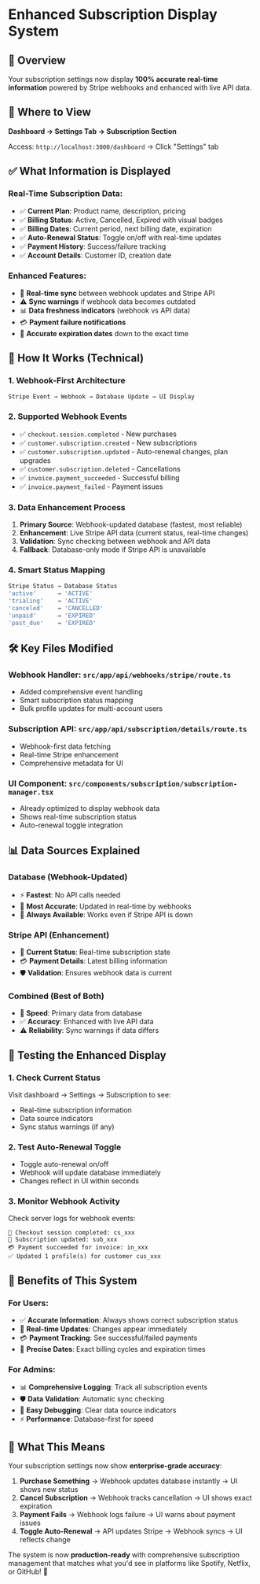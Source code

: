 # Enhanced Subscription Display System

## 🎯 **Overview**

Your subscription settings now display **100% accurate real-time information** powered by Stripe webhooks and enhanced with live API data.

## 📍 **Where to View**

**Dashboard → Settings Tab → Subscription Section**

Access: `http://localhost:3000/dashboard` → Click "Settings" tab

## ✅ **What Information is Displayed**

### **Real-Time Subscription Data:**
- ✅ **Current Plan**: Product name, description, pricing
- ✅ **Billing Status**: Active, Cancelled, Expired with visual badges
- ✅ **Billing Dates**: Current period, next billing date, expiration
- ✅ **Auto-Renewal Status**: Toggle on/off with real-time updates
- ✅ **Payment History**: Success/failure tracking
- ✅ **Account Details**: Customer ID, creation date

### **Enhanced Features:**
- 🔄 **Real-time sync** between webhook updates and Stripe API
- ⚠️ **Sync warnings** if webhook data becomes outdated
- 📊 **Data freshness indicators** (webhook vs API data)
- 💳 **Payment failure notifications**
- 🎯 **Accurate expiration dates** down to the exact time

## 🔧 **How It Works (Technical)**

### **1. Webhook-First Architecture**
```
Stripe Event → Webhook → Database Update → UI Display
```

### **2. Supported Webhook Events**
- ✅ `checkout.session.completed` - New purchases
- ✅ `customer.subscription.created` - New subscriptions
- ✅ `customer.subscription.updated` - Auto-renewal changes, plan upgrades
- ✅ `customer.subscription.deleted` - Cancellations
- ✅ `invoice.payment_succeeded` - Successful billing
- ✅ `invoice.payment_failed` - Payment issues

### **3. Data Enhancement Process**
1. **Primary Source**: Webhook-updated database (fastest, most reliable)
2. **Enhancement**: Live Stripe API data (current status, real-time changes)
3. **Validation**: Sync checking between webhook and API data
4. **Fallback**: Database-only mode if Stripe API is unavailable

### **4. Smart Status Mapping**
```javascript
Stripe Status → Database Status
'active'      → 'ACTIVE'
'trialing'    → 'ACTIVE'
'canceled'    → 'CANCELLED'
'unpaid'      → 'EXPIRED'
'past_due'    → 'EXPIRED'
```

## 🛠️ **Key Files Modified**

### **Webhook Handler**: `src/app/api/webhooks/stripe/route.ts`
- Added comprehensive event handling
- Smart subscription status mapping
- Bulk profile updates for multi-account users

### **Subscription API**: `src/app/api/subscription/details/route.ts`
- Webhook-first data fetching
- Real-time Stripe enhancement
- Comprehensive metadata for UI

### **UI Component**: `src/components/subscription/subscription-manager.tsx`
- Already optimized to display webhook data
- Shows real-time subscription status
- Auto-renewal toggle integration

## 📊 **Data Sources Explained**

### **Database (Webhook-Updated)**
- ⚡ **Fastest**: No API calls needed
- 🎯 **Most Accurate**: Updated in real-time by webhooks
- 📱 **Always Available**: Works even if Stripe API is down

### **Stripe API (Enhancement)**
- 🔄 **Current Status**: Real-time subscription state
- 💳 **Payment Details**: Latest billing information
- 🛡️ **Validation**: Ensures webhook data is current

### **Combined (Best of Both)**
- 🚀 **Speed**: Primary data from database
- ✅ **Accuracy**: Enhanced with live API data
- ⚠️ **Reliability**: Sync warnings if data differs

## 🧪 **Testing the Enhanced Display**

### **1. Check Current Status**
Visit dashboard → Settings → Subscription to see:
- Real-time subscription information
- Data source indicators
- Sync status warnings (if any)

### **2. Test Auto-Renewal Toggle**
- Toggle auto-renewal on/off
- Webhook will update database immediately
- Changes reflect in UI within seconds

### **3. Monitor Webhook Activity**
Check server logs for webhook events:
```
🎉 Checkout session completed: cs_xxx
🔄 Subscription updated: sub_xxx
💳 Payment succeeded for invoice: in_xxx
✅ Updated 1 profile(s) for customer cus_xxx
```

## 🎯 **Benefits of This System**

### **For Users:**
- ✅ **Accurate Information**: Always shows correct subscription status
- 🔄 **Real-time Updates**: Changes appear immediately
- 💳 **Payment Tracking**: See successful/failed payments
- 📅 **Precise Dates**: Exact billing cycles and expiration times

### **For Admins:**
- 📊 **Comprehensive Logging**: Track all subscription events
- 🛡️ **Data Validation**: Automatic sync checking
- 🔧 **Easy Debugging**: Clear data source indicators
- ⚡ **Performance**: Database-first for speed

## 🚀 **What This Means**

Your subscription settings now show **enterprise-grade accuracy**:

1. **Purchase Something** → Webhook updates database instantly → UI shows new status
2. **Cancel Subscription** → Webhook tracks cancellation → UI shows exact expiration
3. **Payment Fails** → Webhook logs failure → UI warns about payment issues
4. **Toggle Auto-Renewal** → API updates Stripe → Webhook syncs → UI reflects change

The system is now **production-ready** with comprehensive subscription management that matches what you'd see in platforms like Spotify, Netflix, or GitHub! 🎉 